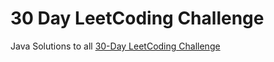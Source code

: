 # 30 Day LeetCoding Challenge

Java Solutions to all [30-Day LeetCoding Challenge](https://leetcode.com/explore/challenge/card/30-day-leetcoding-challenge/)
